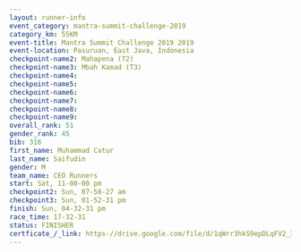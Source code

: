 ```yaml
---
layout: runner-info 
event_category: mantra-summit-challenge-2019 
category_km: 55KM 
event-title: Mantra Summit Challenge 2019 2019 
event-location: Pasuruan, East Java, Indonesia 
checkpoint-name2: Mahapena (T2) 
checkpoint-name3: Mbah Kamad (T3) 
checkpoint-name4: 
checkpoint-name5: 
checkpoint-name6: 
checkpoint-name7: 
checkpoint-name8: 
checkpoint-name9: 
overall_rank: 51
gender_rank: 45
bib: 316
first_name: Muhammad Catur
last_name: Saifudin
gender: M
team_name: CEO Runners
start: Sat, 11-00-00 pm
checkpoint2: Sun, 07-58-27 am
checkpoint3: Sun, 01-52-31 pm
finish: Sun, 04-32-31 pm
race_time: 17-32-31
status: FINISHER
certficate_/_link: https-//drive.google.com/file/d/1qWrr3hkS9epDLqFV2_31v9bU5huQKL-7/view?usp=sharing
---
```

